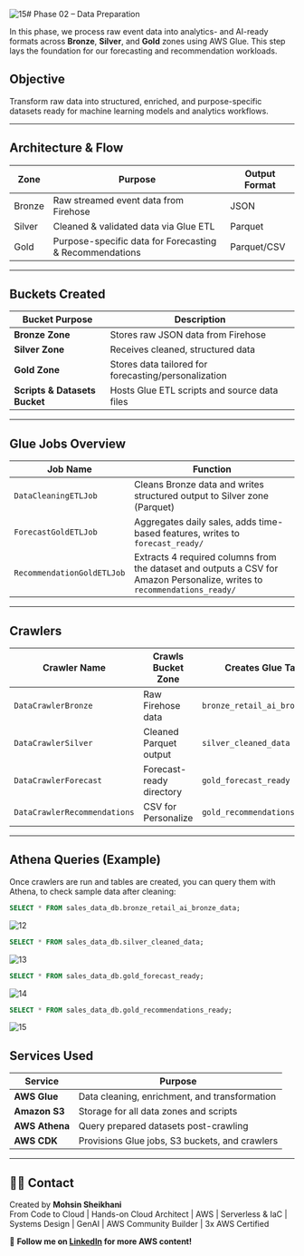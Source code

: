 ![15](https://github.com/user-attachments/assets/125d25e5-da2b-404a-8277-d73c409e710b)# Phase 02 – Data Preparation

In this phase, we process raw event data into analytics- and AI-ready formats across **Bronze**, **Silver**, and **Gold** zones using AWS Glue. This step lays the foundation for our forecasting and recommendation workloads.

## Objective

Transform raw data into structured, enriched, and purpose-specific datasets ready for machine learning models and analytics workflows.

---

## Architecture & Flow

| Zone     | Purpose                                                  | Output Format |
|----------|----------------------------------------------------------|---------------|
| Bronze   | Raw streamed event data from Firehose                    | JSON          |
| Silver   | Cleaned & validated data via Glue ETL                    | Parquet       |
| Gold     | Purpose-specific data for Forecasting & Recommendations | Parquet/CSV   |

---

## Buckets Created

| Bucket Purpose                      | Description                                   |
|------------------------------------|-----------------------------------------------|
| **Bronze Zone**                    | Stores raw JSON data from Firehose            |
| **Silver Zone**                    | Receives cleaned, structured data             |
| **Gold Zone**                      | Stores data tailored for forecasting/personalization |
| **Scripts & Datasets Bucket**     | Hosts Glue ETL scripts and source data files  |

---

## Glue Jobs Overview

| Job Name                | Function                                                                 |
|-------------------------|--------------------------------------------------------------------------|
| `DataCleaningETLJob`       | Cleans Bronze data and writes structured output to Silver zone (Parquet) |
| `ForecastGoldETLJob`    | Aggregates daily sales, adds time-based features, writes to `forecast_ready/` |
| `RecommendationGoldETLJob` | Extracts 4 required columns from the dataset and outputs a CSV for Amazon Personalize, writes to `recommendations_ready/` |

---

## Crawlers

| Crawler Name         | Crawls Bucket Zone       | Creates Glue Table        |
|----------------------|--------------------------|----------------------------|
| `DataCrawlerBronze`     | Raw Firehose data         | `bronze_retail_ai_bronze_data`            |
| `DataCrawlerSilver`     | Cleaned Parquet output    | `silver_cleaned_data`     |
| `DataCrawlerForecast`   | Forecast-ready directory  | `gold_forecast_ready`       |
| `DataCrawlerRecommendations`  | CSV for Personalize       | `gold_recommendations_ready`      |

---

## Athena Queries (Example)

Once crawlers are run and tables are created, you can query them with Athena, to check sample data after cleaning:

```sql
SELECT * FROM sales_data_db.bronze_retail_ai_bronze_data;
```
![12](https://github.com/user-attachments/assets/50df5028-6d97-4cf8-8bd8-1c53e7c4341c)


```sql
SELECT * FROM sales_data_db.silver_cleaned_data;
```
![13](https://github.com/user-attachments/assets/6c2389a6-ec85-4894-b48a-9b645ba3ea3d)

```sql
SELECT * FROM sales_data_db.gold_forecast_ready;
```
![14](https://github.com/user-attachments/assets/dfa87647-14a6-4e6f-9476-996ebd65372e)

```sql
SELECT * FROM sales_data_db.gold_recommendations_ready;
```
![15](https://github.com/user-attachments/assets/9a6d74de-d388-4a56-b9c5-7b322a59d128)


## Services Used

| Service              | Purpose                                               |
| -------------------- | ----------------------------------------------------- |
| **AWS Glue** | Data cleaning, enrichment, and transformation                                  |
| **Amazon S3**        | Storage for all data zones and scripts |
| **AWS Athena**  | Query prepared datasets post-crawling          |
| **AWS CDK**          | Provisions Glue jobs, S3 buckets, and crawlers                |

---

## 🙋‍♂️ Contact

Created by **Mohsin Sheikhani**  
From Code to Cloud | Hands-on Cloud Architect | AWS | Serverless & IaC | Systems Design | GenAI | AWS Community Builder | 3x AWS Certified

🚀 **Follow me on [LinkedIn](https://www.linkedin.com/in/mohsin-sheikhani/) for more AWS content!**
